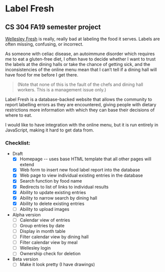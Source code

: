 # Label Fresh

## CS 304 FA19 semester project

[Wellesley Fresh](http://www.wellesleyfresh.com/index.html) is really, really bad at labeling the food it serves. Labels are often missing, confusing, or incorrect. 
    
As someone with celiac disease, an autoimmune disorder which requires me to eat a gluten-free diet, I often have to decide whether I want to trust the labels at the dining halls or take the chance of getting sick, and the inconsistencies of the online menu mean that I can’t tell if a dining hall will have food for me before I get there. 
> (Note that none of this is the fault of the chefs and dining hall workers. This is a management issue only.) 

Label Fresh is a database-backed website that allows the community to report labelling errors as they are encountered, giving people with dietary restrictions more information with which they can base their decisions of where to eat.

I would like to have integration with the online menu, but it is run entirely in JavaScript, making it hard to get data from.

### Checklist:
* Draft
  - [x] Homepage -- uses base HTML template that all other pages will extend
  - [x] Web form to insert new food label report into the database
  - [x] Web page to view individual existing entries in the database
  - [x] Search function by food name
  - [x] Redirects to list of links to individual results
  - [x] Ability to update existing entries
  - [x] Ability to narrow search by dining hall
  - [x] Ability to delete existing entries
  - [ ] Ability to upload images
* Alpha version
  - [ ] Calendar view of entries
  - [ ] Group entries by date
  - [ ] Display in month table
  - [ ] Filter calendar view by dining hall
  - [ ] Filter calendar view by meal
  - [ ] Wellesley login
  - [ ] Ownership check for deletion
* Beta version
  - [ ] Make it look pretty (I have drawings)
